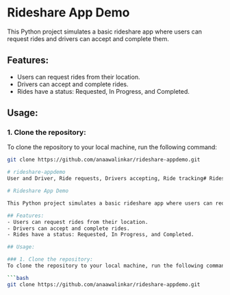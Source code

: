 # Rideshare App Demo

This Python project simulates a basic rideshare app where users can request rides and drivers can accept and complete them.

## Features:
- Users can request rides from their location.
- Drivers can accept and complete rides.
- Rides have a status: Requested, In Progress, and Completed.

## Usage:

### 1. Clone the repository:
To clone the repository to your local machine, run the following command:

```bash
git clone https://github.com/anaawalinkar/rideshare-appdemo.git

# rideshare-appdemo
User and Driver, Ride requests, Drivers accepting, Ride tracking# Rideshare App Demo

# Rideshare App Demo

This Python project simulates a basic rideshare app where users can request rides and drivers can accept and complete them.

## Features:
- Users can request rides from their location.
- Drivers can accept and complete rides.
- Rides have a status: Requested, In Progress, and Completed.

## Usage:

### 1. Clone the repository:
To clone the repository to your local machine, run the following command:

```bash
git clone https://github.com/anaawalinkar/rideshare-appdemo.git
